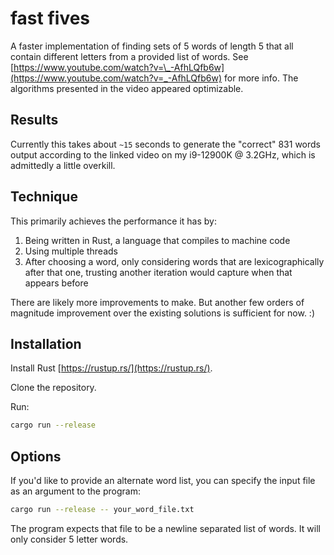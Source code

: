 # fast fives

A faster implementation of finding sets of 5 words of length 5 that all contain different letters from a provided list of words.
See [https://www.youtube.com/watch?v=\_-AfhLQfb6w](https://www.youtube.com/watch?v=_-AfhLQfb6w) for more info.
The algorithms presented in the video appeared optimizable.

## Results

Currently this takes about `~15` seconds to generate the "correct" 831 words output according to the linked video on my i9-12900K @ 3.2GHz, which is admittedly a little overkill.

## Technique

This primarily achieves the performance it has by:

1. Being written in Rust, a language that compiles to machine code
1. Using multiple threads
1. After choosing a word, only considering words that are lexicographically after that one, trusting another iteration would capture when that appears before

There are likely more improvements to make. But another few orders of magnitude improvement over the existing solutions is sufficient for now. :)

## Installation

Install Rust [https://rustup.rs/](https://rustup.rs/).

Clone the repository.

Run:

```sh
cargo run --release
```

## Options

If you'd like to provide an alternate word list, you can specify the input file as an argument to the program:

```sh
cargo run --release -- your_word_file.txt
```

The program expects that file to be a newline separated list of words. It will only consider 5 letter words.
